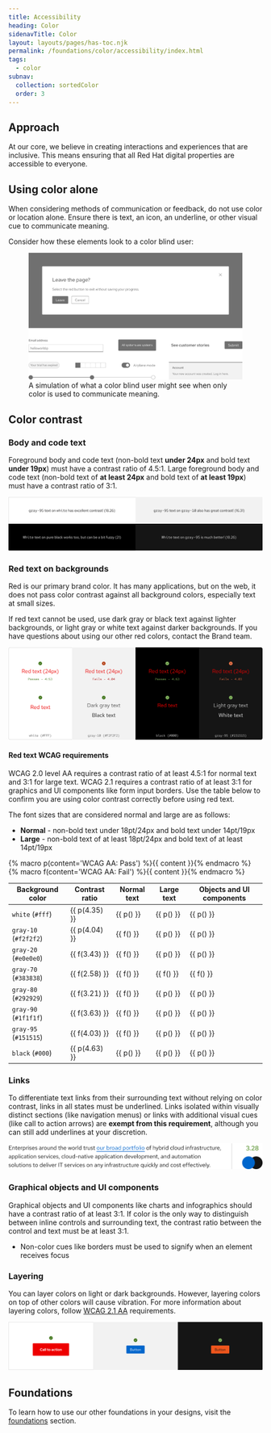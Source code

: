 ```yaml
---
title: Accessibility
heading: Color
sidenavTitle: Color
layout: layouts/pages/has-toc.njk
permalink: /foundations/color/accessibility/index.html
tags:
  - color
subnav:
  collection: sortedColor
  order: 3
---
```


<link data-helmet rel="stylesheet" href="/assets/packages/@rhds/elements/elements/rh-table/rh-table-lightdom.css">

<script data-helmet type="module">
  import '@rhds/elements/rh-alert/rh-alert.js';
  import '@rhds/elements/rh-table/rh-table.js';
</script>

<style data-helmet>
  .pass { color: var(--rh-color-green-60); }
  .fail { color: var(--rh-color-red-orange-60); }
  figcaption { 
    margin-block-start: var(--rh-space-lg);
    color: var(--rh-color-text-secondary-on-light);
    font-size: var(--rh-font-size-body-text-sm);
  }
</style>

## Approach

At our core, we believe in creating interactions and experiences that are inclusive. This means ensuring that all Red Hat digital properties are accessible to everyone.

## Using color alone

When considering methods of communication or feedback, do not use color or
location alone. Ensure there is text, an icon, an underline, or other visual
cue to communicate meaning. 

Consider how these elements look to a color blind user:

<figure>
  <uxdot-example width-adjustment="1012px">
    <img alt="Dialog with a gray leave button, a form field with a gray bottom border, and progress steps in gray without labels" src="/assets/color/color-a11y-using-color-alone.svg">
  </uxdot-example>
  <figcaption>
    A simulation of what a color blind user might see when only color is used to communicate meaning.
  </figcaption>
</figure>

## Color contrast

### Body and code text

Foreground body and code text (non-bold text **under 24px** and bold text 
**under 19px**) must have a contrast ratio of 4.5:1. Large foreground body and 
code text (non-bold text of **at least 24px** and bold text of **at least 
19px**) must have a contrast ratio of 3:1.

<uxdot-example width-adjustment=”100%” variant="full" alignment="left" no-border>
  <img alt="Two examples of dark text on light backgrounds and two examples of light text on dark backgrounds" 
       src="/assets/color/color-a11y-color-contrast-body-code-text.svg">
</uxdot-example>

### Red text on backgrounds

Red is our primary brand color. It has many applications, but on the web, it does not pass color contrast against all background colors, especially text at small sizes.

If red text cannot be used, use dark gray or black text against lighter backgrounds, or light gray or white text against darker backgrounds. If you have questions about using our other red colors, contact the Brand team.

<uxdot-example width-adjustment=”100%” variant="full" alignment="left" no-border>
  <img alt="Several examples of red text over light and dark themed backgrounds showing some that pass and some that fail. There is also an example of dark gray text and black text against a light background as well as an example of light gray text and white text on a dark background." src="/assets/color/color-a11y-contrast-red-text-on-bgs.png">
</uxdot-example>

#### Red text WCAG requirements

WCAG 2.0 level AA requires a contrast ratio of at least 4.5:1 for normal text and 3:1 for large text. WCAG 2.1 requires a contrast ratio of at least 3:1 for graphics and UI components like form input borders. Use the table below to confirm you are using color contrast correctly before using red text.

The font sizes that are considered normal and large are as follows:

- **Normal** - non-bold text under 18pt/24px and bold text under 14pt/19px
- **Large** - non-bold text of at least 18pt/24px and bold text of at least 14pt/19px

{% macro p(content='WCAG AA: Pass') %}<span class="pass">{{ content }}</span>{% endmacro %}
{% macro f(content='WCAG AA: Fail') %}<span class="fail">{{ content }}</span>{% endmacro %}

<rh-table>

| Background color      | Contrast ratio | Normal text | Large text | Objects and UI components |
| --------------------- | -------------- | ----------- | ---------- | ------------------------- |
| `white` (`#fff`)      | {{ p(4.35) }}  | {{ p() }}   | {{ p() }}  | {{ p() }}                 |
| `gray-10` (`#f2f2f2`) | {{ p(4.04) }}  | {{ f() }}   | {{ p() }}  | {{ p() }}                 |
| `gray-20` (`#e0e0e0`) | {{ f(3.43) }}  | {{ f() }}   | {{ p() }}  | {{ p() }}                 |
| `gray-70` (`#383838`) | {{ f(2.58) }}  | {{ f() }}   | {{ f() }}  | {{ f() }}                 |
| `gray-80` (`#292929`) | {{ f(3.21) }}  | {{ f() }}   | {{ p() }}  | {{ p() }}                 |
| `gray-90` (`#1f1f1f`) | {{ f(3.63) }}  | {{ f() }}   | {{ p() }}  | {{ p() }}                 |
| `gray-95` (`#151515`) | {{ f(4.03) }}  | {{ f() }}   | {{ p() }}  | {{ p() }}                 |
| `black` (`#000`)      | {{ p(4.63) }}  | {{ p() }}   | {{ p() }}  | {{ p() }}                 |

</rh-table>

### Links

To differentiate text links from their surrounding text without relying on color 
contrast, links in all states must be underlined. Links isolated within visually 
distinct sections (like navigation menus) or links with additional visual cues (like call to action arrows) are **exempt from this requirement**, although you can still add 
underlines at your discretion.

<uxdot-example width-adjustment="797px">
  <img alt="Contrast ratio of a blue link in a paragraph with black text"
       src="/assets/color/color-a11y-color-contrast-links.svg">
</uxdot-example>

### Graphical objects and UI components

Graphical objects and UI components like charts and infographics should have a 
contrast ratio of at least 3:1. If color is the only way to distinguish between 
inline controls and surrounding text, the contrast ratio between the control and 
text must be at least 3:1.

- Non-color cues like borders must be used to signify when an element receives 
  focus

### Layering

You can layer colors on light or dark backgrounds. However, layering colors on top of other colors will cause vibration. For more information about layering colors, follow [WCAG 2.1 AA][wcag21aa] requirements.

<uxdot-example width-adjustment=”1140px” variant="full" alignment="left" no-border>
  <img alt="Red call to action on a white background, blue button on a light gray background, and a light red-orange button on a black background"
       src="/assets/color/color-a11y-color-contrast-layering.svg">
</uxdot-example>

<uxdot-feedback>
  <h2>Foundations</h2>
  <p>To learn how to use our other foundations in your designs, visit the <a href="/foundations">foundations</a> section.</p>
</uxdot-feedback>

[brandteam]: https://www.redhat.com/en/about/brand/standards
[colourcontrastanalyzer]: https://www.tpgi.com/color-contrast-checker/
[wcag21aa]: https://www.w3.org/WAI/WCAG21/Understanding/
